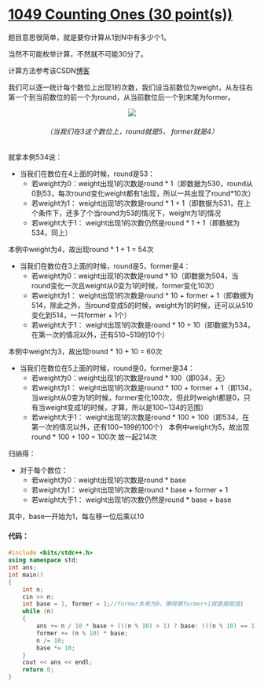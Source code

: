 # [1049 Counting Ones (30 point(s))](https://pintia.cn/problem-sets/994805342720868352/problems/994805430595731456)
题目意思很简单，就是要你计算从1到N中有多少个1。


当然不可能枚举计算，不然就不可能30分了。


计算方法参考该CSDN[博客](https://blog.csdn.net/yi_Afly/article/details/52012593)


我们可以逐一统计每个数位上出现1的次数，我们设当前数位为weight，从左往右第一个到当前数位的前一个为round，从当前数位后一个到末尾为former。


<div align=center><img src="https://img-blog.csdn.net/20160726125148698" /></div>

###### <div align=center> （当我们在3这个数位上，round就是5， former就是4）</div>
就拿本例534说：
* 当我们在数位在4上面的时候，round是53：
	* 若weight为0：weight出现1的次数是round * 1（即数据为530，round从0到53，每次round变化weight都有1出现，所以一共出现了round*10次）
	* 若weight为1： weight出现1的次数是round * 1 + 1（即数据为531，在上个条件下，还多了个当round为53的情况下，weight为1的情况
 	* 若weight大于1： weight出现1的次数仍然是round * 1 + 1（即数据为534，同上）
	
本例中weight为4，故出现round * 1 + 1 = 54次

* 当我们在数位在3上面的时候，round是5，former是4：
	* 若weight为0：weight出现1的次数是round * 10（即数据为504，当round变化一次且weight从0变为1的时候，former变化10次）
	* 若weight为1： weight出现1的次数是round * 10 + former + 1（即数据为514，除此之外，当round变成5的时候，weight为1的时候，还可以从510变化到514，一共former + 1个）
 	* 若weight大于1： weight出现1的次数是round * 10 + 10（即数据为534，在第一次的情况以外，还有510~519的10个）
	
本例中weight为3，故出现round * 10 + 10 = 60次

* 当我们在数位在5上面的时候，round是0，former是34：
	* 若weight为0：weight出现1的次数是round * 100（即034，无）
	* 若weight为1： weight出现1的次数是round * 100 + former + 1（即134，当weight从0变为1的时候，former变化100次，但此时weight都是0，只有当weight变成1的时候，才算，所以是100~134的范围）
 	* 若weight大于1： weight出现1的次数是round * 100 + 100（即534，在第一次的情况以外，还有100~199的100个）
本例中weight为5，故出现round * 100 + 100 = 100次
故一起214次

归纳得：
* 对于每个数位：
	* 若weight为0：weight出现1的次数是round * base
	* 若weight为1： weight出现1的次数是round * base + former + 1
 	* 若weight大于1： weight出现1的次数仍然是round * base + base
	
其中，base一开始为1，每左移一位后乘以10

#### 代码：
~~~C++
#include <bits/stdc++.h>
using namespace std;
int ans;
int main()
{
	int n;
	cin >> n;
	int base = 1, former = 1;//former本来为0，懒得算former+1就直接赋值1
	while (n)
	{
		ans += n / 10 * base + (((n % 10) > 1) ? base: (((n % 10) == 1) ? former: 0));
		former += (n % 10) * base;
		n /= 10;
		base *= 10;
	}
	cout << ans << endl;
	return 0;
}
~~~

